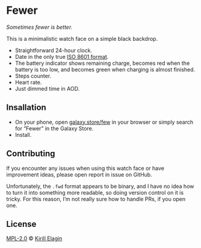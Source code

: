 <!--
SPDX-FileCopyrightText: 2020 Kirill Elagin

SPDX-License-Identifier: MPL-2.0
-->

# Fewer

_Sometimes fewer is better._

This is a minimalistic watch face on a simple black backdrop.

* Straightforward 24-hour clock.
* Date in the only true [ISO 8601 format][xkcd:iso8601].
* The battery indicator shows remaining charge,
  becomes red when the battery is too low,
  and becomes green when charging is almost finished.
* Steps counter.
* Heart rate.
* Just dimmed time in AOD.

[xkcd:iso8601]: https://xkcd.com/1179/


## Insallation

* On your phone, open [galaxy.store/few][store:few] in your browser
  or simply search for “Fewer” in the Galaxy Store.
* Install.

[store:few]: https://galaxy.store/few


## Contributing

If you encounter any issues when using this watch face or have improvement ideas,
please open report in issue on GitHub.

Unfortunately, the `.fwd` format appears to be binary, and I have no idea how
to turn it into something more readable, so doing version control on it is
tricky. For this reason, I’m not really sure how to handle PRs, if you open one.


## License

[MPL-2.0] © [Kirill Elagin]

[MPL-2.0]: https://spdx.org/licenses/MPL-2.0.html
[Kirill Elagin]: https://kir.elagin.me/
